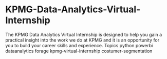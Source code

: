# KPMG-Data-Analytics-Virtual-Internship
The KPMG Data Analytics Virtual Internship is designed to help you gain a practical insight into the work we do at KPMG and it is an opportunity for you to build your career skills and experience.  Topics python powerbi dataanalytics forage kpmg-virtual-internship costumer-segmentation
